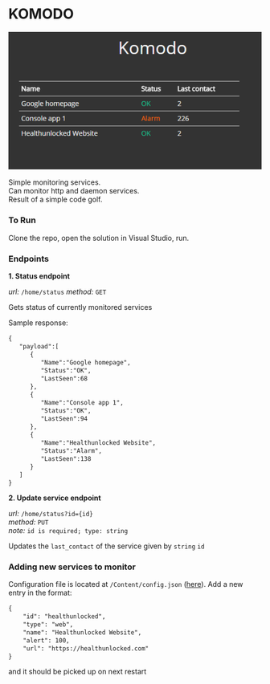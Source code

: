 # KOMODO

![](MiniHubble/Content/komodo.png)

Simple monitoring services.  
Can monitor http and daemon services.  
Result of a simple code golf.

### To Run

Clone the repo, open the solution in Visual Studio, run.

### Endpoints


**1. Status endpoint** 

*url:* `/home/status`
*method:* `GET`  

Gets status of currently monitored services

Sample response: 

	{  
	   "payload":[  
	      {  
	         "Name":"Google homepage",
	         "Status":"OK",
	         "LastSeen":68
	      },
	      {  
	         "Name":"Console app 1",
	         "Status":"OK",
	         "LastSeen":94
	      },
	      {  
	         "Name":"Healthunlocked Website",
	         "Status":"Alarm",
	         "LastSeen":138
	      }
	   ]
	}

**2. Update service endpoint**

*url:* `/home/status?id={id}`    
*method:* `PUT`    
*note:* `id is required; type: string`  

Updates the `last_contact` of the service given by `string` `id`


### Adding new services to monitor

Configuration file is located at `/Content/config.json` ([here](MiniHubble/Content/config.json)). Add a new entry in the format: 

	{
	    "id": "healthunlocked",
	    "type": "web",
	    "name": "Healthunlocked Website",
	    "alert": 100,
	    "url": "https://healthunlocked.com"
	}

and it should be picked up on next restart
